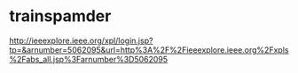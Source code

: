 trainspamder
============

http://ieeexplore.ieee.org/xpl/login.jsp?tp=&arnumber=5062095&url=http%3A%2F%2Fieeexplore.ieee.org%2Fxpls%2Fabs_all.jsp%3Farnumber%3D5062095

